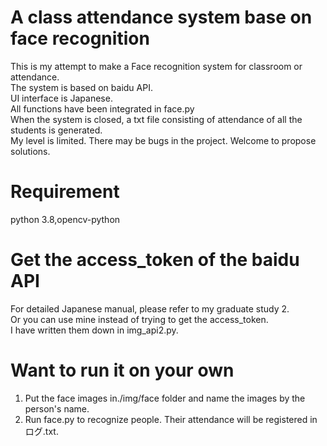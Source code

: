 # A class attendance system base on face recognition

This is my attempt to make a Face recognition system for classroom or attendance. <br>
The system is based on baidu API.<br>
UI interface is Japanese.<br>
All functions have been integrated in face.py<br>
When the system is closed, a txt file consisting of attendance of all the students is generated.<br>
My level is limited. There may be bugs in the project. Welcome to propose solutions.<br>

# Requirement
python 3.8,opencv-python

# Get the access_token of the baidu API
For detailed Japanese manual, please refer to my graduate study 2.<br>
Or you can use mine instead of trying to get the access_token.<br>
I have written them down in img_api2.py.<br>

# Want to run it on your own
1) Put the face images in./img/face folder and name the images by the person's name.<br>
2) Run face.py to recognize people. Their attendance will be registered in ログ.txt.<br>
